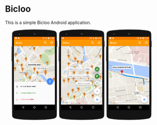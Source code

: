 # Bicloo

This is a simple Bicloo Android application.

<p align="center">
	<img src="./docs/station.png" width="30%" />
	<img src="./docs/filters.png" width="30%" />
	<img src="./docs/itinerary.png" width="30%" />
</p>